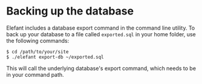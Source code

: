 # Backing up the database

Elefant includes a database export command in the command line utility. To back up your database to a file called `exported.sql` in your home folder, use the following commands:

~~~
$ cd /path/to/your/site
$ ./elefant export-db ~/exported.sql
~~~

This will call the underlying database's export command, which needs to be in your command path.